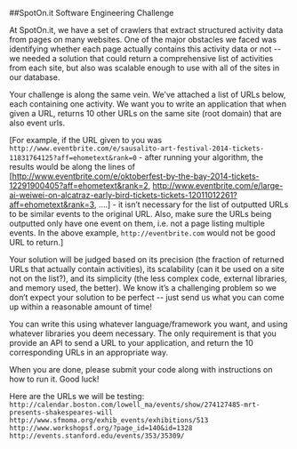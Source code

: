 ##SpotOn.it Software Engineering Challenge

At SpotOn.it, we have a set of crawlers that extract structured activity data from pages on many websites. One of the major obstacles we faced was identifying whether each page actually contains this activity data or not -- we needed a solution that could return a comprehensive list of activities from each site, but also was scalable enough to use with all of the sites in our database.

Your challenge is along the same vein. We’ve attached a list of URLs below, each containing one activity. We want you to write an application that when given a URL, returns 10 other URLs on the same site (root domain) that are also event urls.

[For example, if the URL given to you was `http://www.eventbrite.com/e/sausalito-art-festival-2014-tickets-11831764125?aff=ehometext&rank=0` - after running your algorithm, the results would be along the lines of [http://www.eventbrite.com/e/oktoberfest-by-the-bay-2014-tickets-12291900405?aff=ehometext&rank=2, http://www.eventbrite.com/e/large-ai-weiwei-on-alcatraz-early-bird-tickets-tickets-12011012261?aff=ehometext&rank=3, ….] - it isn’t necessary for the list of outputted URLs to be similar events to the original URL. Also, make sure the URLs being outputted only have one event on them, i.e. not a page listing multiple events. In the above example, `http://eventbrite.com` would not be good URL to return.]

Your solution will be judged based on its precision (the fraction of returned URLs that actually contain activities), its scalability (can it be used on a site not on the list?), and its simplicity (the less complex code, external libraries, and memory used, the better). We know it’s a challenging problem so we don’t expect your solution to be perfect -- just send us what you can come up within a reasonable amount of time!

You can write this using whatever language/framework you want, and using whatever libraries you deem necessary. The only requirement is that you provide an API to send a URL to your application, and return the 10 corresponding URLs in an appropriate way.

When you are done, please submit your code along with instructions on how to run it. Good luck!

Here are the URLs we will be testing:
`http://calendar.boston.com/lowell_ma/events/show/274127485-mrt-presents-shakespeares-will`
`http://www.sfmoma.org/exhib_events/exhibitions/513`
`http://www.workshopsf.org/?page_id=140&id=1328`
`http://events.stanford.edu/events/353/35309/`


